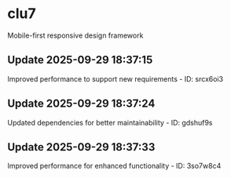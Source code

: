 # clu7
Mobile-first responsive design framework

## Update 2025-09-29 18:37:15
Improved performance to support new requirements - ID: srcx6oi3


## Update 2025-09-29 18:37:24
Updated dependencies for better maintainability - ID: gdshuf9s


## Update 2025-09-29 18:37:33
Improved performance for enhanced functionality - ID: 3so7w8c4

